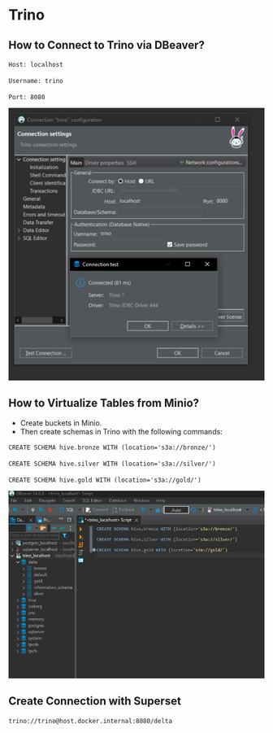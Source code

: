 # Trino

## How to Connect to Trino via DBeaver?
```
Host: localhost

Username: trino

Port: 8080
```

![Imagemi](./assets/dbeaver_trino.png)


## How to Virtualize Tables from Minio?
- Create buckets in Minio.
- Then create schemas in Trino with the following commands:

```
CREATE SCHEMA hive.bronze WITH (location='s3a://bronze/')

CREATE SCHEMA hive.silver WITH (location='s3a://silver/')

CREATE SCHEMA hive.gold WITH (location='s3a://gold/')
```

![Image](./assets/create_schema_trino.png)


## Create Connection with Superset
```
trino://trino@host.docker.internal:8080/delta
```